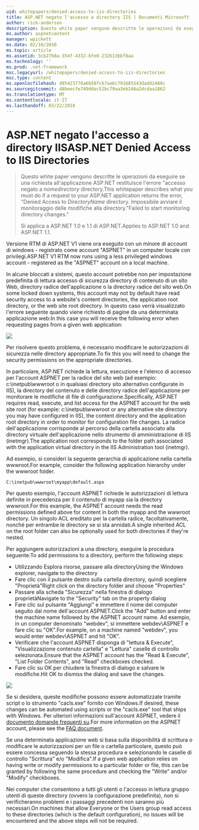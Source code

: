 ```yaml
---
uid: whitepapers/denied-access-to-iis-directories
title: ASP.NET negato l'accesso a directory IIS | Documenti Microsoft
author: rick-anderson
description: Questo white paper vengono descritte le operazioni da eseguire se una richiesta all'applicazione ASP.NET restituisce l'errore "accesso negato alla directory nomedirectory. Non è riuscito a s...
ms.author: aspnetcontent
manager: wpickett
ms.date: 02/10/2010
ms.topic: article
ms.assetid: 3cb27b8a-354f-4332-bfe0-232b13bbf8aa
ms.technology: ''
ms.prod: .net-framework
msc.legacyurl: /whitepapers/denied-access-to-iis-directories
msc.type: content
ms.openlocfilehash: d95423776a6b58fc67ae6c791685543dadd2480c
ms.sourcegitcommit: 48beecfe749ddac52bc79aa3eb246a2dcdaa1862
ms.translationtype: MT
ms.contentlocale: it-IT
ms.lasthandoff: 03/22/2018
---
```

<a name="aspnet-denied-access-to-iis-directories"></a><span data-ttu-id="72c44-104">ASP.NET negato l'accesso a directory IIS</span><span class="sxs-lookup"><span data-stu-id="72c44-104">ASP.NET Denied Access to IIS Directories</span></span>
====================
> <span data-ttu-id="72c44-105">Questo white paper vengono descritte le operazioni da eseguire se una richiesta all'applicazione ASP.NET restituisce l'errore "accesso negato a *nomedirectory* directory.</span><span class="sxs-lookup"><span data-stu-id="72c44-105">This whitepaper describes what you must do if a request to your ASP.NET application returns the error, "Denied Access to *DirectoryName* directory.</span></span> <span data-ttu-id="72c44-106">Impossibile avviare il monitoraggio delle modifiche alla directory."</span><span class="sxs-lookup"><span data-stu-id="72c44-106">Failed to start monitoring directory changes."</span></span>
> 
> <span data-ttu-id="72c44-107">Si applica a ASP.NET 1.0 e 1.1 di ASP.NET.</span><span class="sxs-lookup"><span data-stu-id="72c44-107">Applies to ASP.NET 1.0 and ASP.NET 1.1.</span></span>


<span data-ttu-id="72c44-108">Versione RTM di ASP.NET V1 viene ora eseguito con un minore di account di windows - registrato come account "ASPNET" in un computer locale con privilegi.</span><span class="sxs-lookup"><span data-stu-id="72c44-108">ASP.NET V1 RTM now runs using a less privileged windows account - registered as the "ASPNET" account on a local machine.</span></span>

<span data-ttu-id="72c44-109">In alcune bloccati a sistemi, questo account potrebbe non per impostazione predefinita di lettura accesso di sicurezza directory di contenuto di un sito Web, directory radice dell'applicazione o la directory radice del sito web.</span><span class="sxs-lookup"><span data-stu-id="72c44-109">On some locked down systems, this account may not by default have read security access to a website's content directories, the application root directory, or the web site root directory.</span></span> <span data-ttu-id="72c44-110">In questo caso verrà visualizzato l'errore seguente quando viene richiesto di pagine da una determinata applicazione web:</span><span class="sxs-lookup"><span data-stu-id="72c44-110">In this case you will receive the following error when requesting pages from a given web application:</span></span>

![](denied-access-to-iis-directories/_static/image1.jpg)

<span data-ttu-id="72c44-111">Per risolvere questo problema, è necessario modificare le autorizzazioni di sicurezza nelle directory appropriate.</span><span class="sxs-lookup"><span data-stu-id="72c44-111">To fix this you will need to change the security permissions on the appropriate directories.</span></span>

<span data-ttu-id="72c44-112">In particolare, ASP.NET richiede la lettura, esecuzione e l'elenco di accesso per l'account ASPNET per la radice del sito web (ad esempio: c:\inetpub\wwwroot o in qualsiasi directory sito alternativo configurate in IIS), la directory del contenuto e delle directory radice dell'applicazione per monitorare le modifiche di file di configurazione.</span><span class="sxs-lookup"><span data-stu-id="72c44-112">Specifically, ASP.NET requires read, execute, and list access for the ASPNET account for the web site root (for example: c:\inetpub\wwwroot or any alternative site directory you may have configured in IIS), the content directory and the application root directory in order to monitor for configuration file changes.</span></span> <span data-ttu-id="72c44-113">La radice dell'applicazione corrisponde al percorso della cartella associato alla directory virtuale dell'applicazione nello strumento di amministrazione di IIS (inetmgr).</span><span class="sxs-lookup"><span data-stu-id="72c44-113">The application root corresponds to the folder path associated with the application virtual directory in the IIS Administration tool (inetmgr).</span></span>

<span data-ttu-id="72c44-114">Ad esempio, si consideri la seguente gerarchia di applicazione nella cartella wwwroot.</span><span class="sxs-lookup"><span data-stu-id="72c44-114">For example, consider the following application hierarchy under the wwwroot folder.</span></span>

`C:\inetpub\wwwroot\myapp\default.aspx`

<span data-ttu-id="72c44-115">Per questo esempio, l'account ASPNET richiede le autorizzazioni di lettura definite in precedenza per il contenuto di myapp sia la directory wwwroot.</span><span class="sxs-lookup"><span data-stu-id="72c44-115">For this example, the ASPNET account needs the read permissions defined above for content in both the myapp and the wwwroot directory.</span></span> <span data-ttu-id="72c44-116">Un singolo ACL ereditato per la cartella radice, facoltativamente, nonché per entrambe le directory se si sta annidati.</span><span class="sxs-lookup"><span data-stu-id="72c44-116">A single inherited ACL on the root folder can also be optionally used for both directories if they're nested.</span></span>

<span data-ttu-id="72c44-117">Per aggiungere autorizzazioni a una directory, eseguire la procedura seguente:</span><span class="sxs-lookup"><span data-stu-id="72c44-117">To add permissions to a directory, perform the following steps:</span></span>

- <span data-ttu-id="72c44-118">Utilizzando Esplora risorse, passare alla directory</span><span class="sxs-lookup"><span data-stu-id="72c44-118">Using the Windows explorer, navigate to the directory</span></span>
- <span data-ttu-id="72c44-119">Fare clic con il pulsante destro sulla cartella directory, quindi scegliere "Proprietà"</span><span class="sxs-lookup"><span data-stu-id="72c44-119">Right click on the directory folder and choose "Properties"</span></span>
- <span data-ttu-id="72c44-120">Passare alla scheda "Sicurezza" nella finestra di dialogo proprietà</span><span class="sxs-lookup"><span data-stu-id="72c44-120">Navigate to the "Security" tab on the property dialog</span></span>
- <span data-ttu-id="72c44-121">Fare clic sul pulsante "Aggiungi" e immettere il nome del computer seguito dal nome dell'account ASPNET.</span><span class="sxs-lookup"><span data-stu-id="72c44-121">Click the "Add" button and enter the machine name followed by the ASPNET account name.</span></span> <span data-ttu-id="72c44-122">Ad esempio, in un computer denominato "webdev", si immettere webdev\ASPNET e fare clic su "OK".</span><span class="sxs-lookup"><span data-stu-id="72c44-122">For example, on a machine named "webdev", you would enter webdev\ASPNET and hit "OK".</span></span>
- <span data-ttu-id="72c44-123">Verificare che l'account ASPNET disponga di "lettura &amp; Execute", "Visualizzazione contenuto cartella" e "Lettura" caselle di controllo selezionata.</span><span class="sxs-lookup"><span data-stu-id="72c44-123">Ensure that the ASPNET account has the "Read &amp; Execute", "List Folder Contents", and "Read" checkboxes checked.</span></span>
- <span data-ttu-id="72c44-124">Fare clic su OK per chiudere la finestra di dialogo e salvare le modifiche.</span><span class="sxs-lookup"><span data-stu-id="72c44-124">Hit OK to dismiss the dialog and save the changes.</span></span>

![](denied-access-to-iis-directories/_static/image2.jpg)

<span data-ttu-id="72c44-125">Se si desidera, queste modifiche possono essere automatizzate tramite script o lo strumento "cacls.exe" fornito con Windows.</span><span class="sxs-lookup"><span data-stu-id="72c44-125">If desired, these changes can be automated using scripts or the "cacls.exe" tool that ships with Windows.</span></span> <span data-ttu-id="72c44-126">Per ulteriori informazioni sull'account ASPNET, vedere il [documento domande frequenti su](https://go.microsoft.com/fwlink/?LinkId=5828).</span><span class="sxs-lookup"><span data-stu-id="72c44-126">For more information on the ASPNET account, please see the [FAQ document](https://go.microsoft.com/fwlink/?LinkId=5828).</span></span>

<span data-ttu-id="72c44-127">Se una determinata applicazione web si basa sulla disponibilità di scrittura o modificare le autorizzazioni per un file o cartella particolare, questo può essere concessa seguendo la stessa procedura e selezionando le caselle di controllo "Scrittura" e/o "Modifica".</span><span class="sxs-lookup"><span data-stu-id="72c44-127">If a given web application relies on having write or modify permissions to a particular folder or file, this can be granted by following the same procedure and checking the "Write" and/or "Modify" checkboxes.</span></span>

<span data-ttu-id="72c44-128">Nei computer che consentono a tutti gli utenti o l'accesso in lettura gruppo utenti di queste directory (ovvero la configurazione predefinita), non si verificheranno problemi e i passaggi precedenti non saranno più necessari.</span><span class="sxs-lookup"><span data-stu-id="72c44-128">On machines that allow Everyone or the Users group read access to these directories (which is the default configuration), no issues will be encountered and the above steps will not be required.</span></span>
